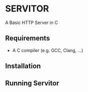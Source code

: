 # SERVITOR
A Basic HTTP Server in C

## Requirements
- A C compiler (e.g. GCC, Clang, ...)

## Installation

## Running Servitor
